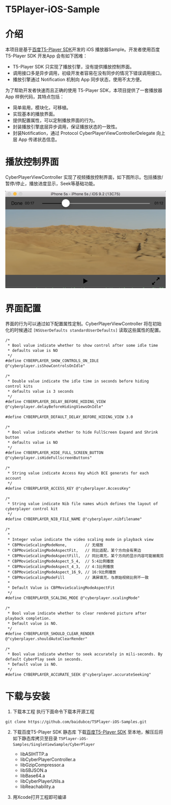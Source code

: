# T5Player-iOS-Sample
# 介绍

本项目是基于[百度T5-Player SDK](https://bce.baidu.com/doc/SDKTool/index.html#iOS)开发的 iOS 播放器Sample。开发者使用百度T5-Player SDK 开发App 会有如下困难：

- T5-Player SDK 只实现了播放引擎，没有提供播放控制界面。
- 调用接口多是异步调用，初级开发者容易在没有同步的情况下错误调用接口。
- 播放引擎通过 Notification 机制向 App 同步状态，使用不太方便。

为了帮助开发者快速而且正确的使用 T5-Player SDK，本项目提供了一套播放器 App 样例代码，其特点包括：

- 简单易用，模块化，可移植。
- 实现基本的播放界面。
- 提供配置属性，可以定制播放界面的行为。
- 封装播放引擎底层异步调用，保证播放状态的一致性。
- 封装Notification，通过 Protocol CyberPlayerViewControllerDelegate 向上层 App 传递状态信息。

# 播放控制界面
CyberPlayerViewController 实现了视频播放控制界面，如下图所示。包括播放/暂停/停止，播放进度显示，Seek等基础功能。

![](image/gui.png)

# 界面配置
界面的行为可以通过如下配置属性定制。CyberPlayerViewController 将在初始化的时候通过 `[NSUserDefaults standardUserDefaults]` 读取这些属性的配置。

```
/*
 * Bool value indicate whether to show control after some idle time
 * defaults value is NO
 */
#define CYBERPLAYER_SHOW_CONTROLS_ON_IDLE   @"cyberplayer.isShowControlsOnIdle"

/*
 * Double value indicate the idle time in seconds before hiding control kits
 * defaults value is 3 seconds
 */
#define CYBERPLAYER_DELAY_BEFORE_HIDING_VIEW @"cyberplayer.delayBeforeHidingViewsOnIdle"

#define CYBERPLAYER_DEFAULT_DELAY_BEFORE_HIDING_VIEW 3.0

/*
 * Bool value indicate whether to hide FullScreen Expand and Shrink button
 * defaults value is NO
 */
#define CYBERPLAYER_HIDE_FULL_SCREEN_BUTTON @"cyberplayer.isHideFullscreenButtons"

/*
 * String value indicate Access Key which BCE generats for each account
 */
#define CYBERPLAYER_ACCESS_KEY @"cyberplayer.AccessKey"

/*
 * String value indicate Nib file names which defines the layout of cyberplayer control kit
 */
#define CYBERPLAYER_NIB_FILE_NAME @"cyberplayer.nibfilename"

/*
 *
 * Integer value indicate the video scaling mode in playback view
 * CBPMovieScalingModeNone,        // 无缩放
 * CBPMovieScalingModeAspectFit,   // 同比适配，某个方向会有黑边
 * CBPMovieScalingModeAspectFill,  // 同比填充，某个方向的显示内容可能被裁剪
 * CBPMovieScalingModeAspect_5_4,  // 5:4比例播放
 * CBPMovieScalingModeAspect_4_3,  // 4:3比例播放
 * CBPMovieScalingModeAspect_16_9, // 16:9比例播放
 * CBPMovieScalingModeFill         // 满屏填充，与原始视频比例不一致
 *
 * Default Value is CBPMovieScalingModeAspectFit
 */
#define CYBERPLAYER_SCALING_MODE @"cyberplayer.scalingMode"

/*
 * Bool value indicate whether to clear rendered picture after playback completion.
 * Default value is NO.
 */
#define CYBERPLAYER_SHOULD_CLEAR_RENDER @"cyberplayer.shouldAutoClearRender"

/*
 * Bool value indicate whether to seek accurately in mili-seconds. By default CyberPlay seek in seconds.
 * Default value is NO.
 */
#define CYBERPLAYER_ACCURATE_SEEK @"cyberplayer.accurateSeeking"
```

# 下载与安装

1. 下载本工程
执行下面命令下载本开源工程
```
git clone https://github.com/baidubce/T5Player-iOS-Samples.git
```
2. 下载百度T5-Player SDK 静态库
下载[百度T5-Player SDK](https://bce.baidu.com/doc/SDKTool/index.html#iOS) 至本地，解压后将如下静态库拷贝至目录 `T5Player-iOS-Samples/SingleViewSample/CyberPlayer`

    - libASIHTTP.a
    - libCyberPlayerController.a
    - libGzipCompressor.a
    - libSBJSON.a
    - libBase64.a
    - libCyberPlayerUtils.a
    - libReachability.a

3. 用Xcode打开工程即可编译
